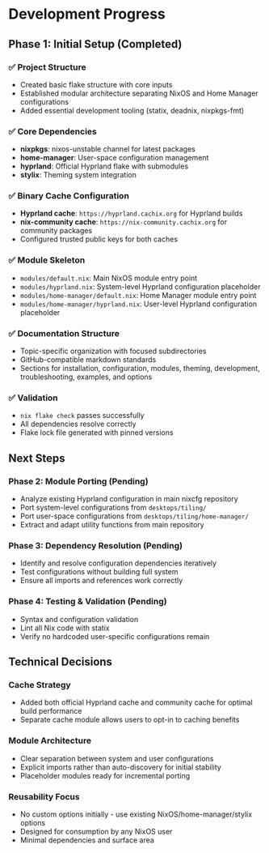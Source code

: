 # Development Progress

## Phase 1: Initial Setup (Completed)

### ✅ Project Structure
- Created basic flake structure with core inputs
- Established modular architecture separating NixOS and Home Manager configurations
- Added essential development tooling (statix, deadnix, nixpkgs-fmt)

### ✅ Core Dependencies
- **nixpkgs**: nixos-unstable channel for latest packages
- **home-manager**: User-space configuration management
- **hyprland**: Official Hyprland flake with submodules
- **stylix**: Theming system integration

### ✅ Binary Cache Configuration
- **Hyprland cache**: `https://hyprland.cachix.org` for Hyprland builds
- **nix-community cache**: `https://nix-community.cachix.org` for community packages
- Configured trusted public keys for both caches

### ✅ Module Skeleton
- `modules/default.nix`: Main NixOS module entry point
- `modules/hyprland.nix`: System-level Hyprland configuration placeholder
- `modules/home-manager/default.nix`: Home Manager module entry point
- `modules/home-manager/hyprland.nix`: User-level Hyprland configuration placeholder

### ✅ Documentation Structure
- Topic-specific organization with focused subdirectories
- GitHub-compatible markdown standards
- Sections for installation, configuration, modules, theming, development, troubleshooting, examples, and options

### ✅ Validation
- `nix flake check` passes successfully
- All dependencies resolve correctly
- Flake lock file generated with pinned versions

## Next Steps

### Phase 2: Module Porting (Pending)
- Analyze existing Hyprland configuration in main nixcfg repository
- Port system-level configurations from `desktops/tiling/`
- Port user-space configurations from `desktops/tiling/home-manager/`
- Extract and adapt utility functions from main repository

### Phase 3: Dependency Resolution (Pending)
- Identify and resolve configuration dependencies iteratively
- Test configurations without building full system
- Ensure all imports and references work correctly

### Phase 4: Testing & Validation (Pending)
- Syntax and configuration validation
- Lint all Nix code with statix
- Verify no hardcoded user-specific configurations remain

## Technical Decisions

### Cache Strategy
- Added both official Hyprland cache and community cache for optimal build performance
- Separate cache module allows users to opt-in to caching benefits

### Module Architecture
- Clear separation between system and user configurations
- Explicit imports rather than auto-discovery for initial stability
- Placeholder modules ready for incremental porting

### Reusability Focus
- No custom options initially - use existing NixOS/home-manager/stylix options
- Designed for consumption by any NixOS user
- Minimal dependencies and surface area